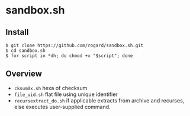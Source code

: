 # sandbox.sh

## Install

```
$ git clone https://github.com/rogard/sandbox.sh.git
$ cd sandbox.sh
$ for script in *dh; do chmod +x "$script"; done
```

## Overview

* `cksum0x.sh` hexa of checksum
* `file_uid.sh` flat file using unique identifier
* `recursextract_do.sh` if applicable extracts from archive and recurses, else executes user-supplied command.

